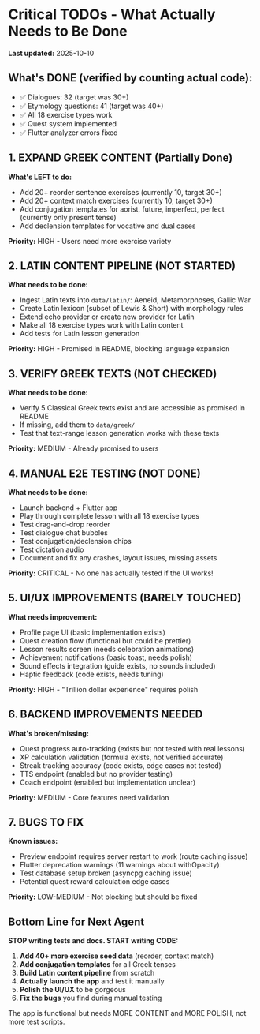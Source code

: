 # Critical TODOs - What Actually Needs to Be Done

**Last updated:** 2025-10-10

## What's DONE (verified by counting actual code):
- ✅ Dialogues: 32 (target was 30+)
- ✅ Etymology questions: 41 (target was 40+)
- ✅ All 18 exercise types work
- ✅ Quest system implemented
- ✅ Flutter analyzer errors fixed

## 1. EXPAND GREEK CONTENT (Partially Done)
**What's LEFT to do:**
- Add 20+ reorder sentence exercises (currently 10, target 30+)
- Add 20+ context match exercises (currently 10, target 30+)
- Add conjugation templates for aorist, future, imperfect, perfect (currently only present tense)
- Add declension templates for vocative and dual cases

**Priority:** HIGH - Users need more exercise variety

## 2. LATIN CONTENT PIPELINE (NOT STARTED)
**What needs to be done:**
- Ingest Latin texts into `data/latin/`: Aeneid, Metamorphoses, Gallic War
- Create Latin lexicon (subset of Lewis & Short) with morphology rules
- Extend echo provider or create new provider for Latin
- Make all 18 exercise types work with Latin content
- Add tests for Latin lesson generation

**Priority:** HIGH - Promised in README, blocking language expansion

## 3. VERIFY GREEK TEXTS (NOT CHECKED)
**What needs to be done:**
- Verify 5 Classical Greek texts exist and are accessible as promised in README
- If missing, add them to `data/greek/`
- Test that text-range lesson generation works with these texts

**Priority:** MEDIUM - Already promised to users

## 4. MANUAL E2E TESTING (NOT DONE)
**What needs to be done:**
- Launch backend + Flutter app
- Play through complete lesson with all 18 exercise types
- Test drag-and-drop reorder
- Test dialogue chat bubbles
- Test conjugation/declension chips
- Test dictation audio
- Document and fix any crashes, layout issues, missing assets

**Priority:** CRITICAL - No one has actually tested if the UI works!

## 5. UI/UX IMPROVEMENTS (BARELY TOUCHED)
**What needs improvement:**
- Profile page UI (basic implementation exists)
- Quest creation flow (functional but could be prettier)
- Lesson results screen (needs celebration animations)
- Achievement notifications (basic toast, needs polish)
- Sound effects integration (guide exists, no sounds included)
- Haptic feedback (code exists, needs tuning)

**Priority:** HIGH - "Trillion dollar experience" requires polish

## 6. BACKEND IMPROVEMENTS NEEDED
**What's broken/missing:**
- Quest progress auto-tracking (exists but not tested with real lessons)
- XP calculation validation (formula exists, not verified accurate)
- Streak tracking accuracy (code exists, edge cases not tested)
- TTS endpoint (enabled but no provider testing)
- Coach endpoint (enabled but implementation unclear)

**Priority:** MEDIUM - Core features need validation

## 7. BUGS TO FIX
**Known issues:**
- Preview endpoint requires server restart to work (route caching issue)
- Flutter deprecation warnings (11 warnings about withOpacity)
- Test database setup broken (asyncpg caching issue)
- Potential quest reward calculation edge cases

**Priority:** LOW-MEDIUM - Not blocking but should be fixed

## Bottom Line for Next Agent

**STOP writing tests and docs. START writing CODE:**

1. **Add 40+ more exercise seed data** (reorder, context match)
2. **Add conjugation templates** for all Greek tenses
3. **Build Latin content pipeline** from scratch
4. **Actually launch the app** and test it manually
5. **Polish the UI/UX** to be gorgeous
6. **Fix the bugs** you find during manual testing

The app is functional but needs MORE CONTENT and MORE POLISH, not more test scripts.
